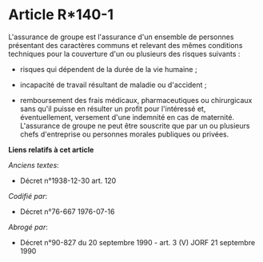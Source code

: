 # Article R*140-1

L'assurance de groupe est l'assurance d'un ensemble de personnes présentant des caractères communs et relevant des mêmes
conditions techniques pour la couverture d'un ou plusieurs des risques suivants :

- risques qui dépendent de la durée de la vie humaine ;

- incapacité de travail résultant de maladie ou d'accident ;

- remboursement des frais médicaux, pharmaceutiques ou chirurgicaux sans qu'il puisse en résulter un profit pour l'intéressé
et, éventuellement, versement d'une indemnité en cas de maternité.    L'assurance de groupe ne peut être souscrite que par un
ou plusieurs chefs d'entreprise ou personnes morales publiques ou privées.

**Liens relatifs à cet article**

_Anciens textes_:

  - Décret n°1938-12-30 art. 120

_Codifié par_:

  - Décret n°76-667 1976-07-16

_Abrogé par_:

  - Décret n°90-827 du 20 septembre 1990 - art. 3 (V) JORF 21 septembre 1990
